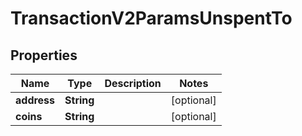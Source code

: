 

# TransactionV2ParamsUnspentTo

## Properties

Name | Type | Description | Notes
------------ | ------------- | ------------- | -------------
**address** | **String** |  |  [optional]
**coins** | **String** |  |  [optional]



